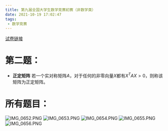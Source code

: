 ```yaml
---
title: 第九届全国大学生数学竞赛初赛（非数学类）
date: 2021-10-19 17:02:47
tags:
 - 数学竞赛
---
```

[试卷链接](https://mp.weixin.qq.com/s?__biz=MzI2OTE2NzczNQ==&mid=2649993579&idx=3&sn=c0d6dd4e25eb1d698c6ca52424f6ea4c&chksm=f2e36c73c594e56534e1d171f3d4e9e790dc1252e08e572b41422b888e6eba6b247871ed35f2&scene=21#wechat_redirect)
# 第二题：
- **正定矩阵**
    若一个实对称矩阵$A$，对于任何的非零向量$X$都有$X^TAX>0$，则称该矩阵为正定矩阵。

# 所有题目：
![IMG_0652.PNG](https://i.loli.net/2021/10/19/7eQHk3DOSIhyp5L.png)
![IMG_0653.PNG](https://i.loli.net/2021/10/19/ko6RYw4q87VGSbT.png)
![IMG_0654.PNG](https://i.loli.net/2021/10/19/Q2oPyVt1c4bTBkH.png)
![IMG_0655.PNG](https://i.loli.net/2021/10/19/bd6eTjMHD5zvplw.png)
![IMG_0656.PNG](https://i.loli.net/2021/10/19/9A1rlkgJdDavq6t.png)

<script src="//unpkg.com/valine/dist/Valine.min.js"></script>
<div id="vcomments"></div>
<script>
    new Valine({
        el: '#vcomments',
        appId: 'pYVxUdjGaaE4WkIo9yulsMpw-gzGzoHsz',
        appKey: 'k5IXm5eqTCqoajlqYcc8F39c'
    })
</script>